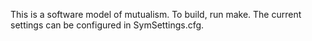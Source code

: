 This is a software model of mutualism. To build, run make. The current settings can be configured in SymSettings.cfg. 